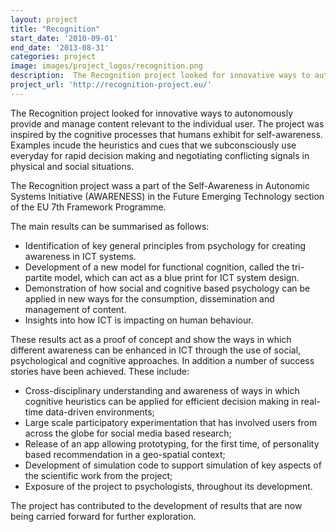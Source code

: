 ```yaml
---
layout: project
title: "Recognition"
start_date: '2010-09-01'
end_date: '2013-08-31'
categories: project
image: images/project_logos/recognition.png
description:  The Recognition project looked for innovative ways to autonomously provide and manage content relevant to the individual user. The project was inspired by the cognitive processes that humans exhibit for self-awareness. Examples incude the heuristics and cues that we subconsciously use everyday for rapid decision making and negotiating conflicting signals in physical and social situations.
project_url: 'http://recognition-project.eu/'
---
```


The Recognition project looked for innovative ways to autonomously provide and manage content relevant to the individual user. The project was inspired by the cognitive processes that humans exhibit for self-awareness. Examples incude the heuristics and cues that we subconsciously use everyday for rapid decision making and negotiating conflicting signals in physical and social situations.

The Recognition project wass a part of the Self-Awareness in Autonomic Systems Initiative (AWARENESS) in the Future Emerging Technology section of the EU 7th Framework Programme.

The main results can be summarised as follows:

* Identification of key general principles from psychology for creating awareness in ICT systems. 
* Development of a new model for functional cognition, called the tri-partite model, which can act as a blue print for ICT system design. 
* Demonstration of how social and cognitive based psychology can be applied in new ways for the consumption, dissemination and management of content. 
* Insights into how ICT is impacting on human behaviour.

These results act as a proof of concept and show the ways in which different awareness can be enhanced in ICT through the use of social, psychological and cognitive approaches. In addition a number of success stories have been achieved. These include:

* Cross-disciplinary understanding and awareness of ways in which cognitive heuristics can be applied for efficient decision making in real-time data-driven environments;
* Large scale participatory experimentation that has involved users from across the globe for social media based research;
* Release of an app allowing prototyping, for the first time, of personality based recommendation in a geo-spatial context;
* Development of simulation code to support simulation of key aspects of the scientific work from the project;
* Exposure of the project to psychologists, throughout its development. 

The project has contributed to the development of results that are now being carried forward for further exploration. 
